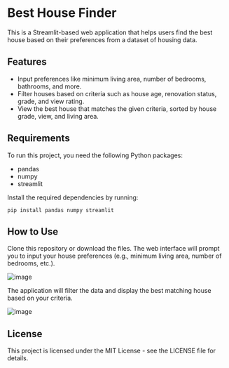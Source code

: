 
# Best House Finder

This is a Streamlit-based web application that helps users find the best house based on their preferences from a dataset of housing data.

## Features

- Input preferences like minimum living area, number of bedrooms, bathrooms, and more.
- Filter houses based on criteria such as house age, renovation status, grade, and view rating.
- View the best house that matches the given criteria, sorted by house grade, view, and living area.

## Requirements

To run this project, you need the following Python packages:
- pandas
- numpy
- streamlit

Install the required dependencies by running:

```
pip install pandas numpy streamlit
```

## How to Use

Clone this repository or download the files.
The web interface will prompt you to input your house preferences (e.g., minimum living area, number of bedrooms, etc.).

![image](https://github.com/user-attachments/assets/b64f2a26-6eaf-4aaa-83a8-75e784b663ae)

The application will filter the data and display the best matching house based on your criteria.

![image](https://github.com/user-attachments/assets/e638e6c0-3574-4638-8f41-8427b5c6227d)

## License

This project is licensed under the MIT License - see the LICENSE file for details.
